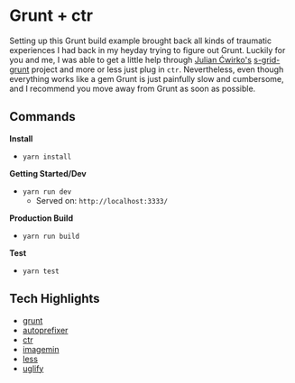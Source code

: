 # Grunt + ctr

Setting up this Grunt build example brought back all kinds of traumatic experiences I had back in my heyday trying to figure out Grunt. Luckily for you and me, I was able to get a little help through [Julian Ćwirko's](http://julian.io/) [s-grid-grunt](https://github.com/juliancwirko/s-grid-grunt) project and more or less just plug in `ctr`. Nevertheless, even though everything works like a gem Grunt is just painfully slow and cumbersome, and I recommend you move away from Grunt as soon as possible.


## Commands

__Install__

+ `yarn install`

__Getting Started/Dev__

+ `yarn run dev`
    * Served on: `http://localhost:3333/`

__Production Build__

+ `yarn run build`

__Test__

+ `yarn test`


## Tech Highlights

+ [grunt](https://gruntjs.com/)
+ [autoprefixer](https://github.com/postcss/autoprefixer)
+ [ctr](https://ctr-lang.com)
+ [imagemin](https://github.com/imagemin/imagemin)
+ [less](http://lesscss.org/)
+ [uglify](http://lisperator.net/uglifyjs/)

